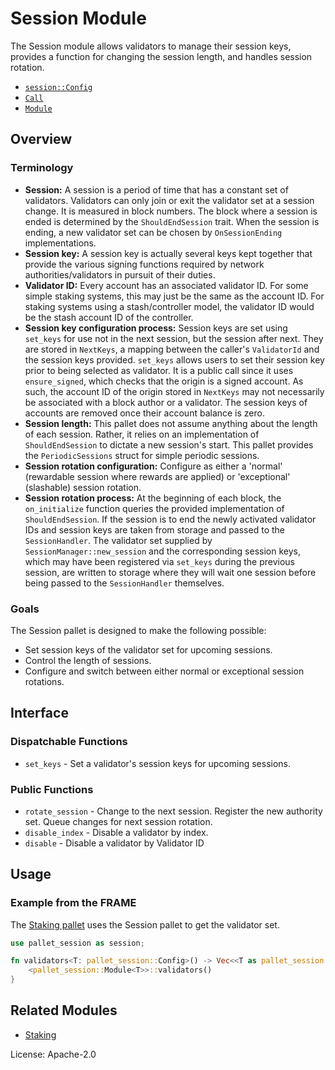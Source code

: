 # Session Module

The Session module allows validators to manage their session keys, provides a function for changing
the session length, and handles session rotation.

- [`session::Config`](https://docs.rs/pallet-session/latest/pallet_session/trait.Trait.html)
- [`Call`](https://docs.rs/pallet-session/latest/pallet_session/enum.Call.html)
- [`Module`](https://docs.rs/pallet-session/latest/pallet_session/struct.Module.html)

## Overview

### Terminology
<!-- Original author of paragraph: @gavofyork -->

- **Session:** A session is a period of time that has a constant set of validators. Validators can only join
or exit the validator set at a session change. It is measured in block numbers. The block where a session is
ended is determined by the `ShouldEndSession` trait. When the session is ending, a new validator set
can be chosen by `OnSessionEnding` implementations.
- **Session key:** A session key is actually several keys kept together that provide the various signing
functions required by network authorities/validators in pursuit of their duties.
- **Validator ID:** Every account has an associated validator ID. For some simple staking systems, this
may just be the same as the account ID. For staking systems using a stash/controller model,
the validator ID would be the stash account ID of the controller.
- **Session key configuration process:** Session keys are set using `set_keys` for use not in
the next session, but the session after next. They are stored in `NextKeys`, a mapping between
the caller's `ValidatorId` and the session keys provided. `set_keys` allows users to set their
session key prior to being selected as validator.
It is a public call since it uses `ensure_signed`, which checks that the origin is a signed account.
As such, the account ID of the origin stored in `NextKeys` may not necessarily be associated with
a block author or a validator. The session keys of accounts are removed once their account balance is zero.
- **Session length:** This pallet does not assume anything about the length of each session.
Rather, it relies on an implementation of `ShouldEndSession` to dictate a new session's start.
This pallet provides the `PeriodicSessions` struct for simple periodic sessions.
- **Session rotation configuration:** Configure as either a 'normal' (rewardable session where rewards are
applied) or 'exceptional' (slashable) session rotation.
- **Session rotation process:** At the beginning of each block, the `on_initialize` function
queries the provided implementation of `ShouldEndSession`. If the session is to end the newly
activated validator IDs and session keys are taken from storage and passed to the
`SessionHandler`. The validator set supplied by `SessionManager::new_session` and the corresponding session
keys, which may have been registered via `set_keys` during the previous session, are written
to storage where they will wait one session before being passed to the `SessionHandler`
themselves.

### Goals

The Session pallet is designed to make the following possible:

- Set session keys of the validator set for upcoming sessions.
- Control the length of sessions.
- Configure and switch between either normal or exceptional session rotations.

## Interface

### Dispatchable Functions

- `set_keys` - Set a validator's session keys for upcoming sessions.

### Public Functions

- `rotate_session` - Change to the next session. Register the new authority set. Queue changes
for next session rotation.
- `disable_index` - Disable a validator by index.
- `disable` - Disable a validator by Validator ID

## Usage

### Example from the FRAME

The [Staking pallet](https://docs.rs/pallet-staking/latest/pallet_staking/) uses the Session pallet to get the validator set.

```rust
use pallet_session as session;

fn validators<T: pallet_session::Config>() -> Vec<<T as pallet_session::Config>::ValidatorId> {
	<pallet_session::Module<T>>::validators()
}
```

## Related Modules

- [Staking](https://docs.rs/pallet-staking/latest/pallet_staking/)

License: Apache-2.0
